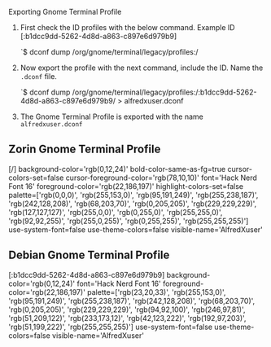 Exporting Gnome Terminal Profile

1. First check the ID profiles with the below command. Example ID [:b1dcc9dd-5262-4d8d-a863-c897e6d979b9]

	`$ dconf dump /org/gnome/terminal/legacy/profiles:/

2. Now export the profile with the next command, include the ID. Name the `.dconf` file.

	`$ dconf dump /org/gnome/terminal/legacy/profiles:/:b1dcc9dd-5262-4d8d-a863-c897e6d979b9/ > alfredxuser.dconf

3. The Gnome Terminal Profile is exported with the name `alfredxuser.dconf` 

## Zorin Gnome Terminal Profile
[/]
background-color='rgb(0,12,24)'
bold-color-same-as-fg=true
cursor-colors-set=false
cursor-foreground-color='rgb(78,10,10)'
font='Hack Nerd Font 16'
foreground-color='rgb(22,186,197)'
highlight-colors-set=false
palette=['rgb(0,0,0)', 'rgb(255,153,0)', 'rgb(95,191,249)', 'rgb(255,238,187)', 'rgb(242,128,208)', 'rgb(68,203,70)', 'rgb(0,205,205)', 'rgb(229,229,229)', 'rgb(127,127,127)', 'rgb(255,0,0)', 'rgb(0,255,0)', 'rgb(255,255,0)', 'rgb(92,92,255)', 'rgb(255,0,255)', 'rgb(0,255,255)', 'rgb(255,255,255)']
use-system-font=false
use-theme-colors=false
visible-name='AlfredXuser'

## Debian Gnome Terminal Profile

[:b1dcc9dd-5262-4d8d-a863-c897e6d979b9]
background-color='rgb(0,12,24)'
font='Hack Nerd Font 16'
foreground-color='rgb(22,186,197)'
palette=['rgb(23,20,33)', 'rgb(255,153,0)', 'rgb(95,191,249)', 'rgb(255,238,187)', 'rgb(242,128,208)', 'rgb(68,203,70)', 'rgb(0,205,205)', 'rgb(229,229,229)', 'rgb(94,92,100)', 'rgb(246,97,81)', 'rgb(51,209,122)', 'rgb(233,173,12)', 'rgb(42,123,222)', 'rgb(192,97,203)', 'rgb(51,199,222)', 'rgb(255,255,255)']
use-system-font=false
use-theme-colors=false
visible-name='AlfredXuser'
